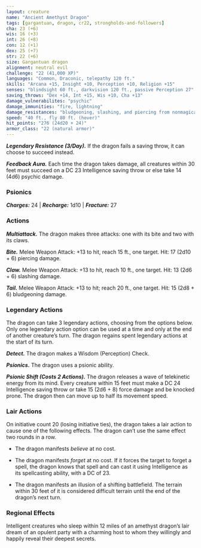 ```yaml
---
layout: creature
name: "Ancient Amethyst Dragon"
tags: [gargantuan, dragon, cr22, strongholds-and-followers]
cha: 23 (+6)
wis: 16 (+3)
int: 26 (+8)
con: 12 (+1)
dex: 25 (+7)
str: 22 (+6)
size: Gargantuan dragon
alignment: neutral evil
challenge: "22 (41,000 XP)"
languages: "Common, Draconic, telepathy 120 ft."
skills: "Arcana +15, Insight +10, Perception +10, Religion +15"
senses: "blindsight 60 ft., darkvision 120 ft., passive Perception 27"
saving_throws: "Dex +14, Int +15, Wis +10, Cha +13"
damage_vulnerabilites: "psychic"
damage_immunities: "fire, lightning"
damage_resistances: "bludgeoning, slashing, and piercing from nonmagical attacks"
speed: "40 ft., fly 80 ft. (hover)"
hit_points: "276 (24d20 + 24)"
armor_class: "22 (natural armor)"
---
```


***Legendary Resistance (3/Day).*** If the dragon fails
a saving throw, it can choose to succeed instead.

***Feedback Aura.*** Each time the dragon takes
damage, all creatures within 30 feet must succeed
on a DC 23 Intelligence saving throw or else take
14 (4d6) psychic damage.

### Psionics

***Charges:*** 24 | ***Recharge:*** 1d10 | ***Fracture:*** 27

### Actions

***Multiattack.*** The dragon makes three attacks: one
with its bite and two with its claws.

***Bite.*** Melee Weapon Attack: +13 to hit, reach 15 ft.,
one target. Hit: 17 (2d10 + 6) piercing damage.

***Claw.*** Melee Weapon Attack: +13 to hit, reach 10 ft.,
one target. Hit: 13 (2d6 + 6) slashing damage.

***Tail.*** Melee Weapon Attack: +13 to hit; reach 20 ft.,
one target. Hit: 15 (2d8 + 6) bludgeoning damage.

### Legendary Actions

The dragon can take 3 legendary actions, choosing
from the options below. Only one legendary action
option can be used at a time and only at the end of
another creature’s turn. The dragon regains spent
legendary actions at the start of its turn.

***Detect.*** The dragon makes a Wisdom (Perception) Check.

***Psionics.*** The dragon uses a psionic ability.

***Psionic Shift (Costs 2 Actions).*** The dragon
releases a wave of telekinetic energy from its mind.
Every creature within 15 feet must make a DC 24
Intelligence saving throw or take 15 (2d6 + 8) force
damage and be knocked prone. The dragon then
can move up to half its movement speed.

### Lair Actions

On initiative count 20 (losing initiative ties), the
dragon takes a lair action to cause one of the
following effects. The dragon can’t use the same
effect two rounds in a row.

* The dragon manifests <i>believe</i> at no cost.

* The dragon manifests <i>forget</i> at no cost. If it
forces the target to forget a spell, the dragon
knows that spell and can cast it using Intelligence
as its spellcasting ability, with a DC
of 23.

* The dragon manifests an illusion of a shifting
battlefield. The terrain within 30 feet of it is
considered difficult terrain until the end of the
dragon’s next turn.

### Regional Effects

Intelligent creatures who sleep within 12 miles of an
amethyst dragon’s lair dream of an opulent party
with a charming host to whom they willingly and
happily reveal their deepest secrets.
